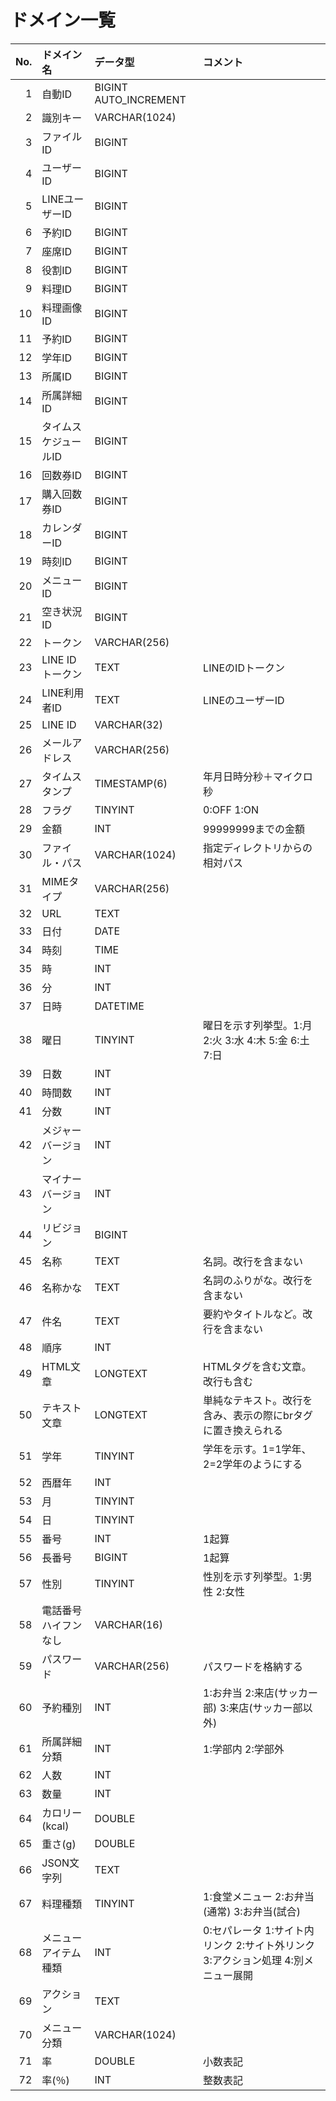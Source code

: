 # ドメイン一覧

| No. | ドメイン名           | データ型                       | コメント                       |
|----:|:---------------------|:-------------------------------|:-------------------------------|
|   1 | 自動ID               | BIGINT AUTO_INCREMENT          |                                |
|   2 | 識別キー             | VARCHAR(1024)                  |                                |
|   3 | ファイルID           | BIGINT                         |                                |
|   4 | ユーザーID           | BIGINT                         |                                |
|   5 | LINEユーザーID       | BIGINT                         |                                |
|   6 | 予約ID               | BIGINT                         |                                |
|   7 | 座席ID               | BIGINT                         |                                |
|   8 | 役割ID               | BIGINT                         |                                |
|   9 | 料理ID               | BIGINT                         |                                |
|  10 | 料理画像ID           | BIGINT                         |                                |
|  11 | 予約ID               | BIGINT                         |                                |
|  12 | 学年ID               | BIGINT                         |                                |
|  13 | 所属ID               | BIGINT                         |                                |
|  14 | 所属詳細ID           | BIGINT                         |                                |
|  15 | タイムスケジュールID | BIGINT                         |                                |
|  16 | 回数券ID             | BIGINT                         |                                |
|  17 | 購入回数券ID         | BIGINT                         |                                |
|  18 | カレンダーID         | BIGINT                         |                                |
|  19 | 時刻ID               | BIGINT                         |                                |
|  20 | メニューID           | BIGINT                         |                                |
|  21 | 空き状況ID           | BIGINT                         |                                |
|  22 | トークン             | VARCHAR(256)                   |                                |
|  23 | LINE IDトークン      | TEXT                           | LINEのIDトークン               |
|  24 | LINE利用者ID         | TEXT                           | LINEのユーザーID               |
|  25 | LINE ID              | VARCHAR(32)                    |                                |
|  26 | メールアドレス       | VARCHAR(256)                   |                                |
|  27 | タイムスタンプ       | TIMESTAMP(6)                   | 年月日時分秒＋マイクロ秒       |
|  28 | フラグ               | TINYINT                        | 0:OFF 1:ON                     |
|  29 | 金額                 | INT                            | 99999999までの金額             |
|  30 | ファイル・パス       | VARCHAR(1024)                  | 指定ディレクトリからの相対パス |
|  31 | MIMEタイプ           | VARCHAR(256)                   |                                |
|  32 | URL                  | TEXT                           |                                |
|  33 | 日付                 | DATE                           |                                |
|  34 | 時刻                 | TIME                           |                                |
|  35 | 時                   | INT                            |                                |
|  36 | 分                   | INT                            |                                |
|  37 | 日時                 | DATETIME                       |                                |
|  38 | 曜日                 | TINYINT                        | 曜日を示す列挙型。1:月 2:火 3:水 4:木 5:金 6:土 7:日 |
|  39 | 日数                 | INT                            |                                |
|  40 | 時間数               | INT                            |                                |
|  41 | 分数                 | INT                            |                                |
|  42 | メジャーバージョン   | INT                            |                                |
|  43 | マイナーバージョン   | INT                            |                                |
|  44 | リビジョン           | BIGINT                         |                                |
|  45 | 名称                 | TEXT                           | 名詞。改行を含まない           |
|  46 | 名称かな             | TEXT                           | 名詞のふりがな。改行を含まない |
|  47 | 件名                 | TEXT                           | 要約やタイトルなど。改行を含まない |
|  48 | 順序                 | INT                            |                                |
|  49 | HTML文章             | LONGTEXT                       | HTMLタグを含む文章。改行も含む |
|  50 | テキスト文章         | LONGTEXT                       | 単純なテキスト。改行を含み、表示の際にbrタグに置き換えられる |
|  51 | 学年                 | TINYINT                        | 学年を示す。1=1学年、2=2学年のようにする |
|  52 | 西暦年               | INT                            |                                |
|  53 | 月                   | TINYINT                        |                                |
|  54 | 日                   | TINYINT                        |                                |
|  55 | 番号                 | INT                            | 1起算                          |
|  56 | 長番号               | BIGINT                         | 1起算                          |
|  57 | 性別                 | TINYINT                        | 性別を示す列挙型。1:男性 2:女性 |
|  58 | 電話番号ハイフンなし | VARCHAR(16)                    |                                |
|  59 | パスワード           | VARCHAR(256)                   | パスワードを格納する           |
|  60 | 予約種別             | INT                            | 1:お弁当 2:来店(サッカー部) 3:来店(サッカー部以外) |
|  61 | 所属詳細分類         | INT                            | 1:学部内 2:学部外              |
|  62 | 人数                 | INT                            |                                |
|  63 | 数量                 | INT                            |                                |
|  64 | カロリー(kcal)       | DOUBLE                         |                                |
|  65 | 重さ(g)              | DOUBLE                         |                                |
|  66 | JSON文字列           | TEXT                           |                                |
|  67 | 料理種類             | TINYINT                        | 1:食堂メニュー 2:お弁当(通常) 3:お弁当(試合) |
|  68 | メニューアイテム種類 | INT                            | 0:セパレータ 1:サイト内リンク 2:サイト外リンク 3:アクション処理 4:別メニュー展開 |
|  69 | アクション           | TEXT                           |                                |
|  70 | メニュー分類         | VARCHAR(1024)                  |                                |
|  71 | 率                   | DOUBLE                         | 小数表記                       |
|  72 | 率(％)               | INT                            | 整数表記                       |
